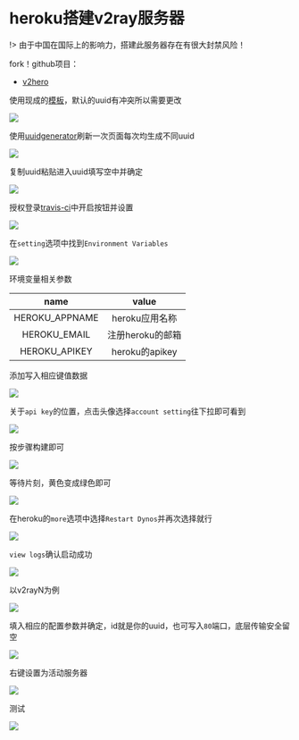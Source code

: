 # heroku搭建v2ray服务器

!> 由于中国在国际上的影响力，搭建此服务器存在有很大封禁风险！

 fork！github项目：

* [v2hero](https://github.com/onplus/v2hero)

使用现成的[模板](https://heroku.com/deploy?template=https://github.com/onplus/heroku_go-getting-started)，默认的uuid有冲突所以需要更改

<!-- ![](https://ipfs.io/ipfs/QmYMotFhdsdFK2nbro8psM9DrfPuGfoR1UW6Wcfhyp8e9u?2.png) -->

![](https://i.postimg.cc/wxstBWpC/2018-05-16-073517.png)

使用[uuidgenerator](https://www.uuidgenerator.net/)刷新一次页面每次均生成不同uuid

<!-- ![](https://ipfs.io/ipfs/QmdosJDGsEi9aXg9J42BgaRdV4qrEE7BCRCh1HuxwVt2Uc?3.png) -->

![](https://i.postimg.cc/jqN5TL6K/2018-05-16-073839.png)

复制uuid粘贴进入uuid填写空中并确定

<!-- ![](https://ipfs.io/ipfs/QmZ2jV6DEyoAaAQ45gAsfYZUnYnqjSfPpLqWhVYWGg4cL7?3.png) -->

![](https://i.postimg.cc/Xq0nqkKW/2018-05-16-080047.png)

授权登录[travis-ci](https://travis-ci.org/profile)中开启按钮并设置

<!-- ![](https://ipfs.io/ipfs/QmTvirGSXtuXiBJNjKBeUAQZqvZT4qy9YNVqTSX11BPQKj?0.png) -->

![](https://i.postimg.cc/q7hrG5j0/2018-05-16-074407.png)

在`setting`选项中找到`Environment Variables`

<!-- ![](https://ipfs.io/ipfs/QmPXP33L7Pr9zRLykptoKcvviJuRypviVTLfmensgQxkBG?4.png) -->

![](https://i.postimg.cc/xT6SV2Zn/2018-05-16-080618.png)

环境变量相关参数

|name|value|
|:-:|:-:|
|HEROKU_APPNAME|heroku应用名称|
|HEROKU_EMAIL|注册heroku的邮箱|
|HEROKU_APIKEY|heroku的apikey| 

添加写入相应键值数据
<!-- ![](https://ipfs.io/ipfs/QmPGKFVeEbPb8x2hkTDnx4X1RwEWiV7FpsKZr22n6gpqyb?1.png) -->

![](https://i.postimg.cc/8kb2LGNM/2018-05-16-081238.png)

关于`api key`的位置，点击头像选择`account setting`往下拉即可看到

<!-- ![](https://ipfs.io/ipfs/QmbricYnEEoG4sn3tCnqVidrHdcaioWjiPZbXgfjKBZUyd?1.png) -->

![](https://i.postimg.cc/nhXN8Q7G/2018-05-16-081848.png)

按步骤构建即可

<!-- ![](https://ipfs.io/ipfs/Qmc93xvtPjj3fFgfGPX9kppM8tr8LdBTgg4hniNe4sAKpg?0.png) -->

![](https://i.postimg.cc/qqBZ1t4n/2018-05-16-082146.png)

等待片刻，黄色变成绿色即可

<!-- ![](https://ipfs.io/ipfs/QmYko1LSWdnnAGFcuijvxP7WesjBuUU3eQ5XmMnSU45CMK?2.png) -->

![](https://i.postimg.cc/DyMYcyDJ/2018-05-16-082553.png)

在heroku的`more`选项中选择`Restart Dynos`并再次选择就行

<!-- ![](https://ipfs.io/ipfs/QmYkUkyuG6UzPrYBqSAdMR12VFoA5kyf1ANSWVvMG45QDo?0.png) -->

![](https://i.postimg.cc/ZRHwvTpq/2018-05-16-083502.png)

`view logs`确认启动成功

<!-- ![](https://ipfs.io/ipfs/QmRCMqygTFgB8HRsfUD5zyQH33tkE2RnExCGjrDP7RA3Bk?2.png) -->

![](https://i.postimg.cc/tJftF7T9/2018-05-16-083035.png)

以v2rayN为例

<!-- ![](https://ipfs.io/ipfs/QmbQQ2im8gdNKfLtQ6WPv1YTZ448EsRuLgP3hSSP8gpqqq?3.png) -->

![](https://i.postimg.cc/jdp45WmX/2018-05-16-090353.png)

填入相应的配置参数并确定，id就是你的uuid，也可写入`80`端口，底层传输安全留空

<!-- ![](https://ipfs.io/ipfs/QmRoBPBGmWPRMHYhq2YAAhtfUJKRLYLPo3iy8GsvtbyNrv?2.png) -->

![](https://i.postimg.cc/5t3Bns07/2018-05-16-090615.png)

右键设置为活动服务器

<!-- ![](https://ipfs.io/ipfs/QmbDyHz2frv4nEgt4xz1V5TLkg8qc5JjvVnZ2PJSNuYPJF?1.png) -->

![](https://i.postimg.cc/fWFx2tzN/2018-05-16-091318.png)

测试

<!-- ![](https://ipfs.io/ipfs/QmPkj4HZVJT6QHQVUP4R9yyxk7yhbcSd2zQaRh8PB5Skcr?1.png) -->

![](https://i.postimg.cc/cC88yhxN/2018-05-16-093822.png)



